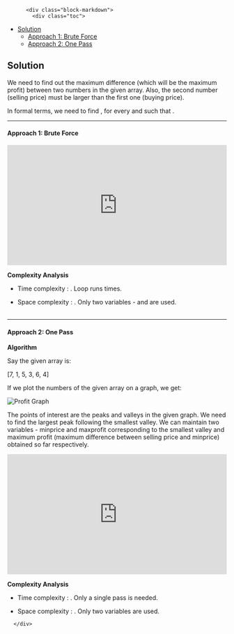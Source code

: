 <div class="article-body">
        
          <div class="block-markdown">
            <div class="toc">
<ul>
<li><a href="#solution">Solution</a><ul>
<li><a href="#approach-1-brute-force">Approach 1: Brute Force</a></li>
<li><a href="#approach-2-one-pass">Approach 2: One Pass</a></li>
</ul>
</li>
</ul>
</div>
<h2 id="solution">Solution</h2>
<p>We need to find out the maximum difference (which will be the maximum profit) between two numbers in the given array. Also, the second number (selling price) must be larger than the first one (buying price).</p>
<p>In formal terms, we need to find <script type="math/tex; mode=display">\max(prices[j] - prices[i])</script>, for every <script type="math/tex; mode=display">i</script> and <script type="math/tex; mode=display">j</script> such that <script type="math/tex; mode=display">j > i</script>.</p>
<hr>
<h4 id="approach-1-brute-force">Approach 1: Brute Force</h4>
<iframe src="https://leetcode.com/playground/enjmphvG/shared" frameborder="0" width="100%" height="276" name="enjmphvG"></iframe>

<p><strong>Complexity Analysis</strong></p>
<ul>
<li>
<p>Time complexity : <script type="math/tex; mode=display">O(n^2)</script>. Loop runs <script type="math/tex; mode=display">\dfrac{n (n-1)}{2}</script> times.</p>
</li>
<li>
<p>Space complexity : <script type="math/tex; mode=display">O(1)</script>. Only two variables - <script type="math/tex; mode=display">\text{maxprofit}</script> and <script type="math/tex; mode=display">\text{profit}</script> are used.
<br>
<br></p>
</li>
</ul>
<hr>
<h4 id="approach-2-one-pass">Approach 2: One Pass</h4>
<p><strong>Algorithm</strong></p>
<p>Say the given array is:</p>
<p>[7, 1, 5, 3, 6, 4]</p>
<p>If we plot the numbers of the given array on a graph, we get:</p>
<p><img alt="Profit Graph" src="https://leetcode.com/media/original_images/121_profit_graph.png"></p>
<p>The points of interest are the peaks and valleys in the given graph. We need to find the largest peak following the smallest valley.
We can maintain two variables - minprice and maxprofit corresponding to the smallest valley and maximum profit (maximum difference between selling price and minprice) obtained so far respectively.</p>
<iframe src="https://leetcode.com/playground/G8wkXsyB/shared" frameborder="0" width="100%" height="276" name="G8wkXsyB"></iframe>

<p><strong>Complexity Analysis</strong></p>
<ul>
<li>
<p>Time complexity : <script type="math/tex; mode=display">O(n)</script>. Only a single pass is needed.</p>
</li>
<li>
<p>Space complexity : <script type="math/tex; mode=display">O(1)</script>. Only two variables are used.</p>
</li>
</ul>
          </div>
        
      </div>